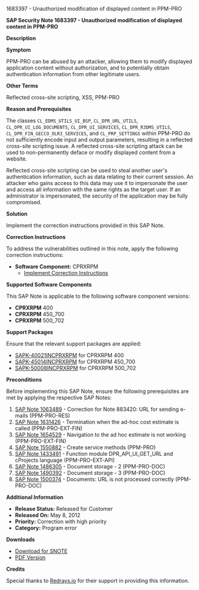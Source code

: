 1683397 - Unauthorized modification of displayed content in PPM-PRO

**SAP Security Note 1683397 - Unauthorized modification of displayed content in PPM-PRO**

**Description**

**Symptom**

PPM-PRO can be abused by an attacker, allowing them to modify displayed application content without authorization, and to potentially obtain authentication information from other legitimate users.

**Other Terms**

Reflected cross-site scripting, XSS, PPM-PRO

**Reason and Prerequisites**

The classes `CL_EDMS_UTILS_UI_BSP`, `CL_DPR_URL_UTILS`, `CL_DPR_UI_LOG_DOCUMENTS`, `CL_DPR_UI_SERVICES`, `CL_DPR_R3DMS_UTILS`, `CL_DPR_FIN_GECCO_OLR3_SERVICES`, and `CL_PRP_SETTINGS` within PPM-PRO do not sufficiently encode input and output parameters, resulting in a reflected cross-site scripting issue. A reflected cross-site scripting attack can be used to non-permanently deface or modify displayed content from a website.

Reflected cross-site scripting can be used to steal another user's authentication information, such as data relating to their current session. An attacker who gains access to this data may use it to impersonate the user and access all information with the same rights as the target user. If an administrator is impersonated, the security of the application may be fully compromised.

**Solution**

Implement the correction instructions provided in this SAP Note.

**Correction Instructions**

To address the vulnerabilities outlined in this note, apply the following correction instructions:

- **Software Component:** CPRXRPM
  - [Implement Correction Instructions](https://me.sap.com/corrins/0001683397/381)

**Supported Software Components**

This SAP Note is applicable to the following software component versions:

- **CPRXRPM** 400
- **CPRXRPM** 450_700
- **CPRXRPM** 500_702

**Support Packages**

Ensure that the relevant support packages are applied:

- [SAPK-40021INCPRXRPM](https://me.sap.com/supportpackage/SAPK-40021INCPRXRPM) for CPRXRPM 400
- [SAPK-45014INCPRXRPM](https://me.sap.com/supportpackage/SAPK-45014INCPRXRPM) for CPRXRPM 450_700
- [SAPK-50008INCPRXRPM](https://me.sap.com/supportpackage/SAPK-50008INCPRXRPM) for CPRXRPM 500_702

**Preconditions**

Before implementing this SAP Note, ensure the following prerequisites are met by applying the respective SAP Notes:

1. [SAP Note 1063489](https://me.sap.com/notes/1063489) - Correction for Note 883420: URL for sending e-mails (PPM-PRO-RES)
2. [SAP Note 1631426](https://me.sap.com/notes/1631426) - Termination when the ad-hoc cost estimate is called (PPM-PRO-EXT-FIN)
3. [SAP Note 1654529](https://me.sap.com/notes/1654529) - Navigation to the ad hoc estimate is not working (PPM-PRO-EXT-FIN)
4. [SAP Note 1550882](https://me.sap.com/notes/1550882) - Create service methods (PPM-PRO)
5. [SAP Note 1433491](https://me.sap.com/notes/1433491) - Function module DPR_API_UI_GET_URL and cProjects language (PPM-PRO-EXT-API)
6. [SAP Note 1486305](https://me.sap.com/notes/1486305) - Document storage - 2 (PPM-PRO-DOC)
7. [SAP Note 1490392](https://me.sap.com/notes/1490392) - Document storage - 3 (PPM-PRO-DOC)
8. [SAP Note 1500374](https://me.sap.com/notes/1500374) - Documents: URL is not processed correctly (PPM-PRO-DOC)

**Additional Information**

- **Release Status:** Released for Customer
- **Released On:** May 8, 2012
- **Priority:** Correction with high priority
- **Category:** Program error

**Downloads**

- [Download for SNOTE](https://notesdownloads.sap.com/note/0040000009998802017)
- [PDF Version](https://userapps.support.sap.com/sap/support/sfm/notes/print/0001683397?language=en-US&token=EED2BAA26390B0CFE70631BA5DC5CD16)

**Credits**

Special thanks to [Redrays.io](https://redrays.io) for their support in providing this information.